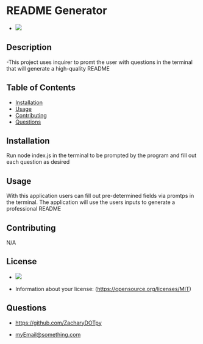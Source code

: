 
# README Generator
  
- <img src="https://img.shields.io/badge/License-MIT-blue" />

## Description
  
-This project uses inquirer to promt the user with questions in the terminal that will generate a high-quality README

## Table of Contents

- [Installation](#installation)
- [Usage](#usage)
- [Contributing](#contributing)
- [Questions](#questions)

## Installation
  Run node index.js in the terminal to be prompted by the program and fill out each question as desired

## Usage
  With this application users can fill out pre-determined fields via promtps in the terminal. The application will use the users inputs to generate a professional README

## Contributing
  N/A

## License

  - <img src="https://img.shields.io/badge/License-MIT-blue" />

  - Information about your license: (https://opensource.org/licenses/MIT)

## Questions
  - https://github.com/ZacharyDOTpy
  
  - myEmail@something.com